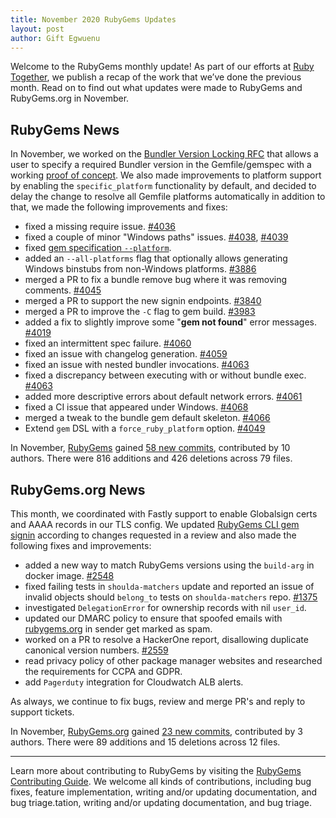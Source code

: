 ```yaml
---
title: November 2020 RubyGems Updates
layout: post
author: Gift Egwuenu
---
```


Welcome to the RubyGems monthly update! As part of our efforts at [Ruby Together](http://rubytogether.org/), we publish a recap of the work that we’ve done the previous month. Read on to find out what updates were made to RubyGems and RubyGems.org in November.


## RubyGems News

In November, we worked on the [Bundler Version Locking RFC](https://github.com/rubygems/rfcs/pull/29) that allows a user to specify a required Bundler version in the Gemfile/gemspec with a working [proof of concept](https://github.com/rubygems/rfcs/pull/29#issuecomment-731333194). We also made improvements to platform support by enabling the `specific_platform` functionality by default, and decided to delay the change to resolve all Gemfile platforms automatically in addition to that, we made the following improvements and fixes:

* fixed a missing require issue. [#4036](https://github.com/rubygems/rubygems/pull/4036)
* fixed a couple of minor "Windows paths" issues. [#4038](https://github.com/rubygems/rubygems/pull/4038), [#4039](https://github.com/rubygems/rubygems/pull/4039)
* fixed [gem specification `--platform`](https://github.com/rubygems/rubygems/pull/4043).
* added an `--all-platforms` flag that optionally allows generating Windows binstubs from non-Windows platforms. [#3886](https://github.com/rubygems/rubygems/pull/3886)
* merged a PR to fix a bundle remove bug where it was removing comments. [#4045](https://github.com/rubygems/rubygems/pull/4045)
* merged a PR to support the new signin endpoints. [#3840](https://github.com/rubygems/rubygems/pull/3840)
* merged a PR to improve the `-C` flag to gem build. [#3983](https://github.com/rubygems/rubygems/pull/3983)
* added a fix to slightly improve some "**gem not found**" error messages. [#4019](https://github.com/rubygems/rubygems/pull/4019)
* fixed an intermittent spec failure. [#4060](https://github.com/rubygems/rubygems/pull/4060)
* fixed an issue with changelog generation. [#4059](https://github.com/rubygems/rubygems/pull/4059)
* fixed an issue with nested bundler invocations. [#4063](https://github.com/rubygems/rubygems/pull/4062)
* fixed a discrepancy between executing with or without bundle exec. [#4063](https://github.com/rubygems/rubygems/pull/4063)
* added more descriptive errors about default network errors. [#4061](https://github.com/rubygems/rubygems/pull/4061)
* fixed a CI issue that appeared under Windows. [#4068](https://github.com/rubygems/rubygems/pull/4068)
* merged a tweak to the bundle gem default skeleton. [#4066](https://github.com/rubygems/rubygems/pull/4066)
* Extend `gem` DSL with a `force_ruby_platform` option. [#4049](https://github.com/rubygems/rubygems/pull/4049)

In November, [RubyGems](https://github.com/rubygems/rubygems) gained [58 new commits](https://github.com/rubygems/rubygems/compare/master@%7B2020-11-01%7D...master@%7B2020-11-30%7D), contributed by 10 authors. There were 816 additions and 426 deletions across 79 files.

## RubyGems.org News
This month, we coordinated with Fastly support to enable Globalsign certs and AAAA records in our TLS config. We updated [RubyGems CLI gem signin](https://github.com/rubygems/rubygems/pull/3840) according to changes requested in a review and also made the following fixes and improvements:

* added a new way to match RubyGems versions using the `build-arg` in docker image. [#2548](https://github.com/rubygems/rubygems.org/pull/2548)
* fixed failing tests in `shoulda-matchers` update and reported an issue of invalid objects should `belong_to` tests on `shoulda-matchers` repo. [#1375]( https://github.com/thoughtbot/shoulda-matchers/issues/1375)
* investigated `DelegationError` for ownership records with nil `user_id`.
* updated our DMARC policy to ensure that spoofed emails with [rubygems.org](https://rubygems.org) in sender get marked as spam.
* worked on a PR to resolve a HackerOne report, disallowing duplicate canonical version numbers. [#2559](https://github.com/rubygems/rubygems.org/pull/2559)
* read privacy policy of other package manager websites and researched the requirements for CCPA and GDPR.
* add `Pagerduty` integration for Cloudwatch ALB alerts.

As always, we continue to fix bugs, review and merge PR's and reply to support tickets.

In November, [RubyGems.org](https://github.com/rubygems/rubygems.org) gained [23 new commits](https://github.com/rubygems/rubygems.org/compare/master@%7B2020-11-01%7D...master@%7B2020-11-30%7D), contributed by 3 authors. There were 89 additions and 15 deletions across 12 files.

---

Learn more about contributing to RubyGems by visiting the [RubyGems Contributing Guide](https://github.com/rubygems/rubygems/blob/master/CONTRIBUTING.md#how-to-contribute). We welcome all kinds of contributions, including bug fixes, feature implementation, writing and/or updating documentation, and bug triage.tation, writing and/or updating documentation, and bug triage.